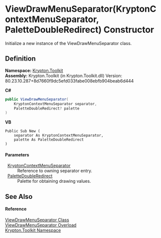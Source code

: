 # ViewDrawMenuSeparator(KryptonContextMenuSeparator, PaletteDoubleRedirect) Constructor


Initialize a new instance of the ViewDrawMenuSeparator class.



## Definition
**Namespace:** <a href="79d2eac2-21f4-54ff-7552-b20c33c30600.md">Krypton.Toolkit</a>  
**Assembly:** Krypton.Toolkit (in Krypton.Toolkit.dll) Version: 80.23.10.287+8d7660f9dc5efd033fabe008ebfb904beab6d444

**C#**
``` C#
public ViewDrawMenuSeparator(
	KryptonContextMenuSeparator separator,
	PaletteDoubleRedirect? palette
)
```
**VB**
``` VB
Public Sub New ( 
	separator As KryptonContextMenuSeparator,
	palette As PaletteDoubleRedirect
)
```



#### Parameters
<dl><dt>  <a href="affaec87-aa0f-c1f2-d883-9f4543e002c4.md">KryptonContextMenuSeparator</a></dt><dd>Reference to owning separator entry.</dd><dt>  <a href="3c99950a-cc84-287b-0860-b897032948db.md">PaletteDoubleRedirect</a></dt><dd>Palette for obtaining drawing values.</dd></dl>

## See Also


#### Reference
<a href="e4684269-deb9-53e5-2cc6-a2ac180b6022.md">ViewDrawMenuSeparator Class</a>  
<a href="ecabf963-729e-287d-03d9-4c0105344c13.md">ViewDrawMenuSeparator Overload</a>  
<a href="79d2eac2-21f4-54ff-7552-b20c33c30600.md">Krypton.Toolkit Namespace</a>  
